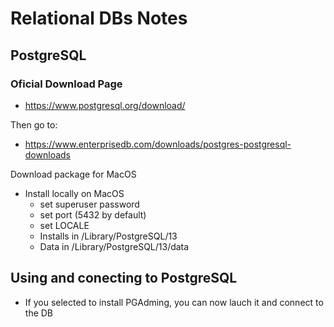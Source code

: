 # Relational DBs Notes

## PostgreSQL

### Oficial Download Page

- https://www.postgresql.org/download/

Then go to:

- https://www.enterprisedb.com/downloads/postgres-postgresql-downloads

Download package for MacOS

- Install locally on MacOS
    - set superuser password
    - set port (5432 by default)
    - set LOCALE
    - Installs in /Library/PostgreSQL/13
    - Data in /Library/PostgreSQL/13/data


## Using and conecting to PostgreSQL

- If you selected to install PGAdming, you can now lauch it and connect to the DB




